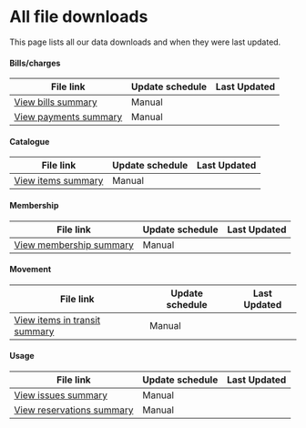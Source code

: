 All file downloads
==================

This page lists all our data downloads and when they were last updated.

#### Bills/charges

| File link | Update schedule | Last Updated |
| --------- | --------------- | ------------ |
| [View bills summary](https://github.com/LibrariesWest/opendata/blob/master/bills/bills_summary.csv) | Manual | <span data-updated="bills_bills_summary"></span> |
| [View payments summary](https://github.com/LibrariesWest/opendata/blob/master/bills/payments_summary.csv) | Manual | <span data-updated="bills_payments_summary"></span> |

#### Catalogue

| File link | Update schedule | Last Updated |
| --------- | --------------- | ------------ |
| [View items summary](https://github.com/LibrariesWest/opendata/blob/master/catalogue/items_summary.csv) | Manual | <span data-updated="catalogue_items_summary"></span> |

#### Membership

| File link | Update schedule | Last Updated |
| --------- | --------------- | ------------ |
| [View membership summary](https://github.com/LibrariesWest/opendata/blob/master/membership/members_summary.csv) | Manual | <span data-updated="membership_members_summary"></span> |


#### Movement

| File link | Update schedule | Last Updated |
| --------- | --------------- | ------------ |
| [View items in transit summary](https://github.com/LibrariesWest/opendata/blob/master/movement/transits_summary.csv) | Manual | <span data-updated="movement_transits_summary"></span> |

#### Usage

| File link | Update schedule | Last Updated |
| --------- | --------------- | ------------ |
| [View issues summary](https://github.com/LibrariesWest/opendata/blob/master/usage/issues_summary.csv) | Manual | <span data-updated="usage_issues_summary"></span> |
| [View reservations summary](https://github.com/LibrariesWest/opendata/blob/master/usage/reservations_summary.csv) | Manual | <span data-updated="usage_reservations_summary"></span> |
